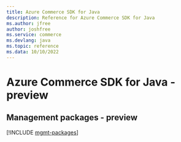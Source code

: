 ```yaml
---
title: Azure Commerce SDK for Java
description: Reference for Azure Commerce SDK for Java
ms.author: jfree
author: joshfree
ms.service: commerce
ms.devlang: java
ms.topic: reference
ms.data: 10/10/2022
---
```

# Azure Commerce SDK for Java - preview

## Management packages - preview
[!INCLUDE [mgmt-packages](commerce-mgmt-index.md)]